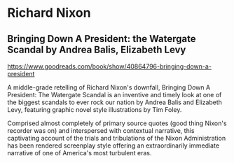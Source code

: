 # Richard Nixon

## Bringing Down A President: the Watergate Scandal by Andrea Balis, Elizabeth Levy

<https://www.goodreads.com/book/show/40864796-bringing-down-a-president>

A middle-grade retelling of Richard Nixon's downfall, Bringing Down A President: The Watergate Scandal is an inventive and timely look at one of the biggest scandals to ever rock our nation by Andrea Balis and Elizabeth Levy, featuring graphic novel style illustrations by Tim Foley.

Comprised almost completely of primary source quotes (good thing Nixon's recorder was on) and interspersed with contextual narrative, this captivating account of the trials and tribulations of the Nixon Administration has been rendered screenplay style offering an extraordinarily immediate narrative of one of America's most turbulent eras.
